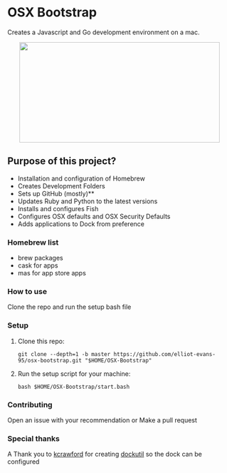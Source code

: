 # OSX Bootstrap

Creates a Javascript and Go development environment on a mac.

<p align="center">
 <a href="https://www.buymeacoffee.com/elliotevans">
   <img width="450" height="225" src="https://i.imgur.com/urT5zdX.png">
 </a>
</p>

## Purpose of this project?

* Installation and configuration of Homebrew
* Creates Development Folders
* Sets up GitHub (mostly)**
* Updates Ruby and Python to the latest versions
* Installs and configures Fish
* Configures OSX defaults and OSX Security Defaults
* Adds applications to Dock from preference

### Homebrew list
- brew packages
- cask for apps
- mas for app store apps

### How to use

Clone the repo and run the setup bash file

### Setup

1. Clone this repo:

     ```
     git clone --depth=1 -b master https://github.com/elliot-evans-95/osx-bootstrap.git "$HOME/OSX-Bootstrap"
     ```
     
2. Run the setup script for your machine:

     ```
     bash $HOME/OSX-Bootstrap/start.bash
     ```

### Contributing

Open an issue with your recommendation or Make a pull request

### Special thanks
A Thank you to [kcrawford](https://github.com/kcrawford) for creating [dockutil](https://github.com/kcrawford/dockutil) 
so the dock can be configured
